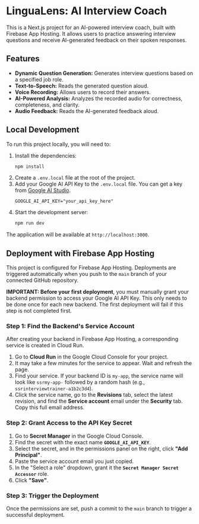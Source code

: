 # LinguaLens: AI Interview Coach

This is a Next.js project for an AI-powered interview coach, built with Firebase App Hosting. It allows users to practice answering interview questions and receive AI-generated feedback on their spoken responses.

## Features

- **Dynamic Question Generation:** Generates interview questions based on a specified job role.
- **Text-to-Speech:** Reads the generated question aloud.
- **Voice Recording:** Allows users to record their answers.
- **AI-Powered Analysis:** Analyzes the recorded audio for correctness, completeness, and clarity.
- **Audio Feedback:** Reads the AI-generated feedback aloud.

## Local Development

To run this project locally, you will need to:

1.  Install the dependencies:
    ```bash
    npm install
    ```
2.  Create a `.env.local` file at the root of the project.
3.  Add your Google AI API Key to the `.env.local` file. You can get a key from [Google AI Studio](https://aistudio.google.com/app/apikey).
    ```
    GOOGLE_AI_API_KEY="your_api_key_here"
    ```
4.  Start the development server:
    ```bash
    npm run dev
    ```
The application will be available at `http://localhost:3000`.

## Deployment with Firebase App Hosting

This project is configured for Firebase App Hosting. Deployments are triggered automatically when you push to the `main` branch of your connected GitHub repository.

**IMPORTANT: Before your first deployment**, you must manually grant your backend permission to access your Google AI API Key. This only needs to be done once for each new backend. The first deployment will fail if this step is not completed first.

### Step 1: Find the Backend's Service Account

After creating your backend in Firebase App Hosting, a corresponding service is created in Cloud Run.

1.  Go to **Cloud Run** in the Google Cloud Console for your project.
2.  It may take a few minutes for the service to appear. Wait and refresh the page.
3.  Find your service. If your backend ID is `my-app`, the service name will look like `ssrmy-app-` followed by a random hash (e.g., `ssrinterviewtrainer-a1b2c3d4`).
4.  Click the service name, go to the **Revisions** tab, select the latest revision, and find the **Service account** email under the **Security** tab. Copy this full email address.

### Step 2: Grant Access to the API Key Secret

1.  Go to **Secret Manager** in the Google Cloud Console.
2.  Find the secret with the exact name **`GOOGLE_AI_API_KEY`**.
3.  Select the secret, and in the permissions panel on the right, click **"Add Principal"**.
4.  Paste the service account email you just copied.
5.  In the "Select a role" dropdown, grant it the **`Secret Manager Secret Accessor`** role.
6.  Click **"Save"**.

### Step 3: Trigger the Deployment

Once the permissions are set, push a commit to the `main` branch to trigger a successful deployment.
